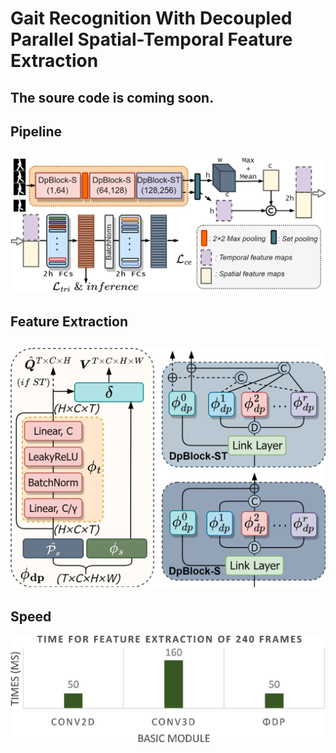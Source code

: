 # Gait Recognition With Decoupled Parallel Spatial-Temporal Feature Extraction
The soure code is coming soon.
---
## Pipeline
![image](https://github.com/tk59854/stdn/blob/main/pipe.png)
---
## Feature Extraction
![image](https://github.com/tk59854/stdn/blob/main/phi_2d.png)
---
## Speed
![image](https://github.com/tk59854/stdn/blob/main/times.png)
